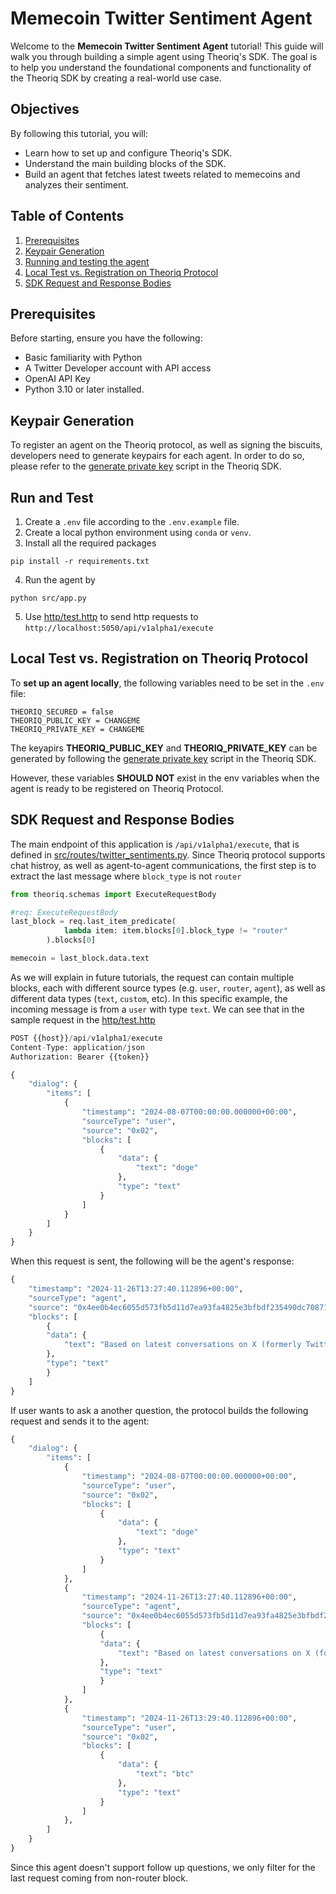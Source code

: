# Memecoin Twitter Sentiment Agent

Welcome to the **Memecoin Twitter Sentiment Agent** tutorial! This guide will walk you through building a simple agent using Theoriq's SDK. The goal is to help you understand the foundational components and functionality of the Theoriq SDK by creating a real-world use case.

## Objectives

By following this tutorial, you will:

- Learn how to set up and configure Theoriq's SDK.
- Understand the main building blocks of the SDK.
- Build an agent that fetches latest tweets related to memecoins and analyzes their sentiment.



## Table of Contents

1. [Prerequisites](#prerequisites)
2. [Keypair Generation](#keypair-generation)
3. [Running and testing the agent](#running-the-agent)
4. [Local Test vs. Registration on Theoriq Protocol](#local-test-vs-registration-on-theoriq-protocol)
5. [SDK Request and Response Bodies](#sdk-request-and-response-bodies)


## Prerequisites

Before starting, ensure you have the following:

- Basic familiarity with Python
- A Twitter Developer account with API access
- OpenAI API Key
- Python 3.10 or later installed.


## Keypair Generation

To register an agent on the Theoriq protocol, as well as signing the biscuits, developers need to generate keypairs for each agent. In order to do so, please refer to the [generate private key](https://github.com/chain-ml/theoriq-agent-sdk/tree/main/scripts) script in the Theoriq SDK.



## Run and Test

1. Create a `.env` file according to the `.env.example` file.
2. Create a local python environment using `conda` or `venv`.
3. Install all the required packages

``` shell
pip install -r requirements.txt
```

4. Run the agent by

``` shell
python src/app.py
```

5. Use [http/test.http](http/test.http) to send http requests to `http://localhost:5050/api/v1alpha1/execute`


## Local Test vs. Registration on Theoriq Protocol

To **set up an agent locally**, the following variables need to be set in the `.env` file:
``` shell
THEORIQ_SECURED = false
THEORIQ_PUBLIC_KEY = CHANGEME
THEORIQ_PRIVATE_KEY = CHANGEME
```

The keyapirs **THEORIQ_PUBLIC_KEY** and **THEORIQ_PRIVATE_KEY** can be generated by following the [generate private key](https://github.com/chain-ml/theoriq-agent-sdk/tree/main/scripts) script in the Theoriq SDK.

However, these variables **SHOULD NOT** exist in the env variables when the agent is ready to be registered on Theoriq Protocol.

## SDK Request and Response Bodies

The main endpoint of this application is `/api/v1alpha1/execute`, that is defined in [src/routes/twitter_sentiments.py](src/routes/twitter_sentiments.py). Since Theoriq protocol supports chat histroy, as well as agent-to-agent communications, the first step is to extract the last message where `block_type` is not `router`

```python
from theoriq.schemas import ExecuteRequestBody

#req: ExecuteRequestBody
last_block = req.last_item_predicate(
            lambda item: item.blocks[0].block_type != "router"
        ).blocks[0]

memecoin = last_block.data.text
```

As we will explain in future tutorials, the request can contain multiple blocks, each with different source types (e.g. `user`, `router`, `agent`), as well as different data types (`text`, `custom`, etc). In this specific example, the incoming message is from a `user` with type `text`. We can see that in the sample request in the [http/test.http](http/test.http)

```python
POST {{host}}/api/v1alpha1/execute
Content-Type: application/json
Authorization: Bearer {{token}}

{
    "dialog": {
        "items": [
            {
                "timestamp": "2024-08-07T00:00:00.000000+00:00",
                "sourceType": "user",
                "source": "0x02",
                "blocks": [
                    {
                        "data": {
                            "text": "doge"
                        },
                        "type": "text"
                    }
                ]
            }
        ]
    }
}
```

When this request is sent, the following will be the agent's response:

```python
{
    "timestamp": "2024-11-26T13:27:40.112896+00:00",
    "sourceType": "agent",
    "source": "0x4ee0b4ec6055d573fb5d11d7ea93fa4825e3bfbdf235490dc70871bda1cf8a5b",
    "blocks": [
        {
        "data": {
            "text": "Based on latest conversations on X (formerly Twitter), [REST OF THE ANSWER]"
        },
        "type": "text"
        }
    ]
}
```

If user wants to ask a another question, the protocol builds the following request and sends it to the agent:

```python
{
    "dialog": {
        "items": [
            {
                "timestamp": "2024-08-07T00:00:00.000000+00:00",
                "sourceType": "user",
                "source": "0x02",
                "blocks": [
                    {
                        "data": {
                            "text": "doge"
                        },
                        "type": "text"
                    }
                ]
            },
            {
                "timestamp": "2024-11-26T13:27:40.112896+00:00",
                "sourceType": "agent",
                "source": "0x4ee0b4ec6055d573fb5d11d7ea93fa4825e3bfbdf235490dc70871bda1cf8a5b",
                "blocks": [
                    {
                    "data": {
                        "text": "Based on latest conversations on X (formerly Twitter), [REST OF THE ANSWER]"
                    },
                    "type": "text"
                    }
                ]
            },
            {
                "timestamp": "2024-11-26T13:29:40.112896+00:00",
                "sourceType": "user",
                "source": "0x02",
                "blocks": [
                    {
                        "data": {
                            "text": "btc"
                        },
                        "type": "text"
                    }
                ]
            },
        ]
    }
}
```

Since this agent doesn't support follow up questions, we only filter for the last request coming from non-router block.